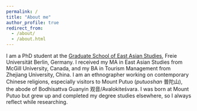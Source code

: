 ```yaml
---
permalink: /
title: "About me"
author_profile: true
redirect_from: 
  - /about/
  - /about.html
---
```

I am a PhD student at the [Graduate School of East Asian Studies](http://www.geas.fu-berlin.de/), Freie Universität Berlin, Germany. I received my MA in East Asian Studies from McGill University, Canada, and my BA in Tourism Management from Zhejiang University, China. I am an ethnographer working on contemporary Chinese religions, especially visitors to Mount Putuo (*putuoshan* 普陀山), the abode of Bodhisattva Guanyin 观音/Avalokiteśvara. I was born at Mount Putuo but grew up and completed my degree studies elsewhere, so I always reflect while researching.
